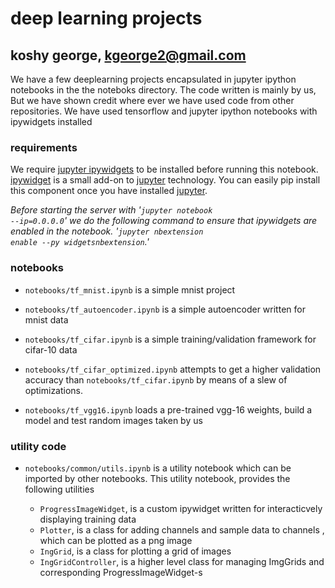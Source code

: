 # deep learning projects
## koshy george, kgeorge2@gmail.com

We have a few deeplearning projects encapsulated in jupyter ipython notebooks in the the noteboks directory.
The code written is mainly by us, But we have shown credit where ever we have used code from other repositories.
We have used tensorflow and jupyter ipython notebooks with ipywidgets installed


### requirements
We require [jupyter ipywidgets](https://github.com/ipython/ipywidgets) to be installed before running this notebook. [ipywidget](https://github.com/ipython/ipywidgets) is a small add-on to [jupyter](http://jupyter.org/) technology. You can easily pip install this component once you have installed [jupyter](http://jupyter.org/).

*Before starting the server with '<code>jupyter notebook --ip=0.0.0.0</code>' we do the following command to ensure that ipywidgets are enabled in the notebook. '<code>jupyter nbextension enable --py widgetsnbextension</code>.'*


### notebooks

* <code>notebooks/tf_mnist.ipynb</code> is a simple mnist project

* <code>notebooks/tf_autoencoder.ipynb</code> is a simple autoencoder written for mnist data

* <code>notebooks/tf_cifar.ipynb</code> is a simple training/validation framework for cifar-10 data

* <code>notebooks/tf_cifar_optimized.ipynb</code>  attempts to get a higher validation accuracy than <code>notebooks/tf_cifar.ipynb</code> by means of a slew of optimizations.

* <code>notebooks/tf_vgg16.ipynb</code> loads a pre-trained vgg-16 weights, build a model and test random images taken by us


### utility code
* <code>notebooks/common/utils.ipynb</code> is a utility notebook which can be imported by other notebooks. This utility notebook,
provides the following utilities

    *  <code>ProgressImageWidget</code>, is a custom ipywidget written for interacticvely displaying training data
    *  <code>Plotter</code>, is a class for adding channels and sample data to channels , which can be plotted as a png image
    *  <code>IngGrid</code>, is a class for plotting a grid of images
    *  <code>IngGridController</code>, is a higher level class for managing ImgGrids and corresponding ProgressImageWidget-s

